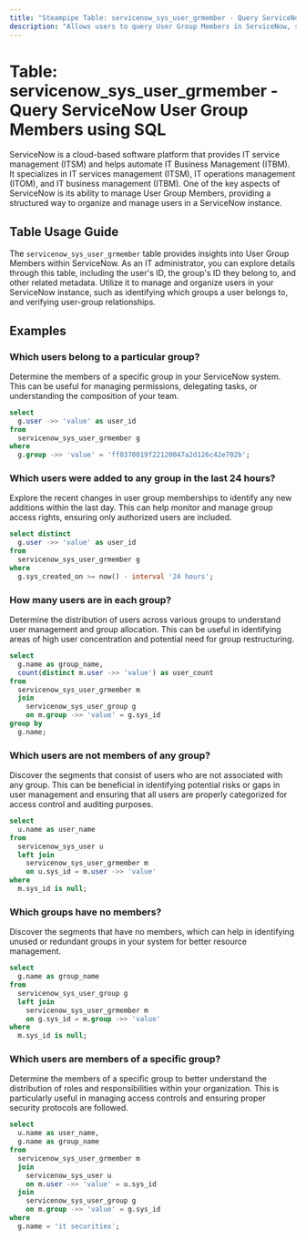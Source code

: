 ```yaml
---
title: "Steampipe Table: servicenow_sys_user_grmember - Query ServiceNow User Group Members using SQL"
description: "Allows users to query User Group Members in ServiceNow, specifically providing information about users and the groups they belong to in a ServiceNow instance."
---
```


# Table: servicenow_sys_user_grmember - Query ServiceNow User Group Members using SQL

ServiceNow is a cloud-based software platform that provides IT service management (ITSM) and helps automate IT Business Management (ITBM). It specializes in IT services management (ITSM), IT operations management (ITOM), and IT business management (ITBM). One of the key aspects of ServiceNow is its ability to manage User Group Members, providing a structured way to organize and manage users in a ServiceNow instance.

## Table Usage Guide

The `servicenow_sys_user_grmember` table provides insights into User Group Members within ServiceNow. As an IT administrator, you can explore details through this table, including the user's ID, the group's ID they belong to, and other related metadata. Utilize it to manage and organize users in your ServiceNow instance, such as identifying which groups a user belongs to, and verifying user-group relationships.

## Examples

### Which users belong to a particular group?
Determine the members of a specific group in your ServiceNow system. This can be useful for managing permissions, delegating tasks, or understanding the composition of your team.

```sql
select
  g.user ->> 'value' as user_id 
from
  servicenow_sys_user_grmember g 
where
  g.group ->> 'value' = 'ff0370019f22120047a2d126c42e702b';
```

### Which users were added to any group in the last 24 hours?
Explore the recent changes in user group memberships to identify any new additions within the last day. This can help monitor and manage group access rights, ensuring only authorized users are included.

```sql
select distinct
  g.user ->> 'value' as user_id 
from
  servicenow_sys_user_grmember g 
where
  g.sys_created_on >= now() - interval '24 hours';
```

### How many users are in each group?
Determine the distribution of users across various groups to understand user management and group allocation. This can be useful in identifying areas of high user concentration and potential need for group restructuring.

```sql
select
  g.name as group_name,
  count(distinct m.user ->> 'value') as user_count 
from
  servicenow_sys_user_grmember m 
  join
    servicenow_sys_user_group g 
    on m.group ->> 'value' = g.sys_id 
group by
  g.name;
```

### Which users are not members of any group?
Discover the segments that consist of users who are not associated with any group. This can be beneficial in identifying potential risks or gaps in user management and ensuring that all users are properly categorized for access control and auditing purposes.

```sql
select
  u.name as user_name 
from
  servicenow_sys_user u 
  left join
    servicenow_sys_user_grmember m 
    on u.sys_id = m.user ->> 'value' 
where
  m.sys_id is null;
```

### Which groups have no members?
Discover the segments that have no members, which can help in identifying unused or redundant groups in your system for better resource management.

```sql
select
  g.name as group_name 
from
  servicenow_sys_user_group g 
  left join
    servicenow_sys_user_grmember m 
    on g.sys_id = m.group ->> 'value' 
where
  m.sys_id is null;
```

### Which users are members of a specific group?
Determine the members of a specific group to better understand the distribution of roles and responsibilities within your organization. This is particularly useful in managing access controls and ensuring proper security protocols are followed.

```sql
select
  u.name as user_name,
  g.name as group_name 
from
  servicenow_sys_user_grmember m 
  join
    servicenow_sys_user u 
    on m.user ->> 'value' = u.sys_id 
  join
    servicenow_sys_user_group g 
    on m.group ->> 'value' = g.sys_id 
where
  g.name = 'it securities';
```